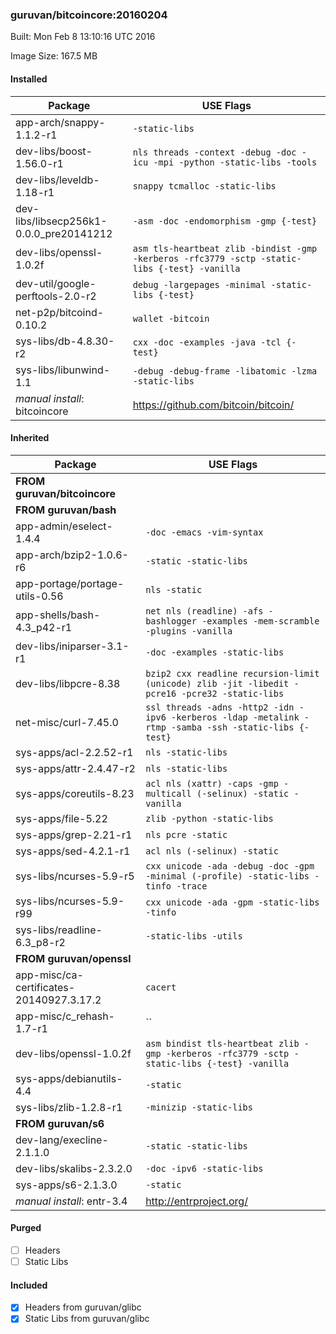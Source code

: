 ### guruvan/bitcoincore:20160204
Built: Mon Feb  8 13:10:16 UTC 2016

Image Size: 167.5 MB
#### Installed
Package | USE Flags
--------|----------
app-arch/snappy-1.1.2-r1 | `-static-libs`
dev-libs/boost-1.56.0-r1 | `nls threads -context -debug -doc -icu -mpi -python -static-libs -tools`
dev-libs/leveldb-1.18-r1 | `snappy tcmalloc -static-libs`
dev-libs/libsecp256k1-0.0.0_pre20141212 | `-asm -doc -endomorphism -gmp {-test}`
dev-libs/openssl-1.0.2f | `asm tls-heartbeat zlib -bindist -gmp -kerberos -rfc3779 -sctp -static-libs {-test} -vanilla`
dev-util/google-perftools-2.0-r2 | `debug -largepages -minimal -static-libs {-test}`
net-p2p/bitcoind-0.10.2 | `wallet -bitcoin`
sys-libs/db-4.8.30-r2 | `cxx -doc -examples -java -tcl {-test}`
sys-libs/libunwind-1.1 | `-debug -debug-frame -libatomic -lzma -static-libs`
*manual install*: bitcoincore | https://github.com/bitcoin/bitcoin/
#### Inherited
Package | USE Flags
--------|----------
**FROM guruvan/bitcoincore** |
**FROM guruvan/bash** |
app-admin/eselect-1.4.4 | `-doc -emacs -vim-syntax`
app-arch/bzip2-1.0.6-r6 | `-static -static-libs`
app-portage/portage-utils-0.56 | `nls -static`
app-shells/bash-4.3_p42-r1 | `net nls (readline) -afs -bashlogger -examples -mem-scramble -plugins -vanilla`
dev-libs/iniparser-3.1-r1 | `-doc -examples -static-libs`
dev-libs/libpcre-8.38 | `bzip2 cxx readline recursion-limit (unicode) zlib -jit -libedit -pcre16 -pcre32 -static-libs`
net-misc/curl-7.45.0 | `ssl threads -adns -http2 -idn -ipv6 -kerberos -ldap -metalink -rtmp -samba -ssh -static-libs {-test}`
sys-apps/acl-2.2.52-r1 | `nls -static-libs`
sys-apps/attr-2.4.47-r2 | `nls -static-libs`
sys-apps/coreutils-8.23 | `acl nls (xattr) -caps -gmp -multicall (-selinux) -static -vanilla`
sys-apps/file-5.22 | `zlib -python -static-libs`
sys-apps/grep-2.21-r1 | `nls pcre -static`
sys-apps/sed-4.2.1-r1 | `acl nls (-selinux) -static`
sys-libs/ncurses-5.9-r5 | `cxx unicode -ada -debug -doc -gpm -minimal (-profile) -static-libs -tinfo -trace`
sys-libs/ncurses-5.9-r99 | `cxx unicode -ada -gpm -static-libs -tinfo`
sys-libs/readline-6.3_p8-r2 | `-static-libs -utils`
**FROM guruvan/openssl** |
app-misc/ca-certificates-20140927.3.17.2 | `cacert`
app-misc/c_rehash-1.7-r1 | ``
dev-libs/openssl-1.0.2f | `asm bindist tls-heartbeat zlib -gmp -kerberos -rfc3779 -sctp -static-libs {-test} -vanilla`
sys-apps/debianutils-4.4 | `-static`
sys-libs/zlib-1.2.8-r1 | `-minizip -static-libs`
**FROM guruvan/s6** |
dev-lang/execline-2.1.1.0 | `-static -static-libs`
dev-libs/skalibs-2.3.2.0 | `-doc -ipv6 -static-libs`
sys-apps/s6-2.1.3.0 | `-static`
*manual install*: entr-3.4 | http://entrproject.org/
#### Purged
- [ ] Headers
- [ ] Static Libs

#### Included
- [x] Headers from guruvan/glibc
- [x] Static Libs from guruvan/glibc
